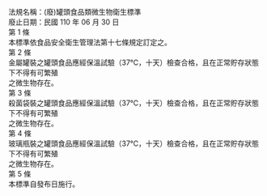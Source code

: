 法規名稱：(廢)罐頭食品類微生物衛生標準  
廢止日期：民國 110 年 06 月 30 日  
第 1 條  
本標準依食品安全衛生管理法第十七條規定訂定之。  
第 2 條  
金屬罐裝之罐頭食品應經保溫試驗（37℃，十天）檢查合格，且在正常貯存狀態下不得有可繁殖  
之微生物存在。  
第 3 條  
殺菌袋裝之罐頭食品應經保溫試驗（37℃，十天）檢查合格，且在正常貯存狀態下不得有可繁殖  
之微生物存在。  
第 4 條  
玻璃瓶裝之罐頭食品應經保溫試驗（37℃，十天）檢查合格，且在正常貯存狀態下不得有可繁殖  
之微生物存在。  
第 5 條  
本標準自發布日施行。  


